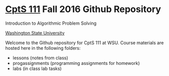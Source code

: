 # [CptS 111](http://piazza.com/wsu/fall2016/cpts111/home) Fall 2016 Github Repository
Introduction to Algorithmic Problem Solving

[Washington State University](http://wsu.edu)

Welcome to the Github repository for CptS 111 at WSU. Course materials are hosted here in the following folders:
* lessons (notes from class)
* progassignments (programming assignments for homework)
* labs (in class lab tasks)
